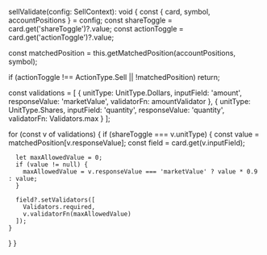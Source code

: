 sellValidate(config: SellContext): void {
  const { card, symbol, accountPositions } = config;
  const shareToggle = card.get('shareToggle')?.value;
  const actionToggle = card.get('actionToggle')?.value;

  const matchedPosition = this.getMatchedPosition(accountPositions, symbol);

  if (actionToggle !== ActionType.Sell || !matchedPosition) return;

  const validations = [
    {
      unitType: UnitType.Dollars,
      inputField: 'amount',
      responseValue: 'marketValue',
      validatorFn: amountValidator
    },
    {
      unitType: UnitType.Shares,
      inputField: 'quantity',
      responseValue: 'quantity',
      validatorFn: Validators.max
    }
  ];

  for (const v of validations) {
    if (shareToggle === v.unitType) {
      const value = matchedPosition[v.responseValue];
      const field = card.get(v.inputField);

      let maxAllowedValue = 0;
      if (value != null) {
        maxAllowedValue = v.responseValue === 'marketValue' ? value * 0.9 : value;
      }

      field?.setValidators([
        Validators.required,
        v.validatorFn(maxAllowedValue)
      ]);
    }
  }
}